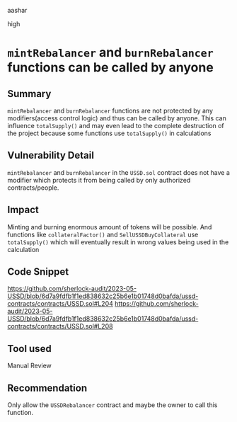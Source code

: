 aashar

high

# `mintRebalancer` and `burnRebalancer` functions can be called by anyone

## Summary
`mintRebalancer` and `burnRebalancer` functions are not protected by any modifiers(access control logic) and thus can be called by anyone. This can influence `totalSupply()` and may even lead to the complete destruction of the project because some functions use `totalSupply()` in  calculations

## Vulnerability Detail
`mintRebalancer` and `burnRebalancer` in the `USSD.sol` contract does not have a modifier which protects it from being called by only authorized contracts/people.

## Impact
Minting and burning enormous amount of tokens will be possible. And functions like `collateralFactor()` and `SellUSSDBuyCollateral` use `totalSupply()` which will eventually result in wrong values being used in the calculation

## Code Snippet
https://github.com/sherlock-audit/2023-05-USSD/blob/6d7a9fdfb1f1ed838632c25b6e1b01748d0bafda/ussd-contracts/contracts/USSD.sol#L204
https://github.com/sherlock-audit/2023-05-USSD/blob/6d7a9fdfb1f1ed838632c25b6e1b01748d0bafda/ussd-contracts/contracts/USSD.sol#L208

## Tool used
Manual Review

## Recommendation
Only allow the `USSDRebalancer` contract and maybe the owner to call this function.